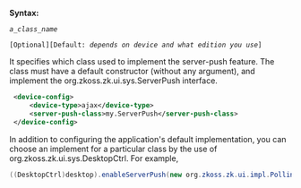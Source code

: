 **Syntax:**

<server-push-class>*`a_class_name`*</server-push-class>

`[Optional][Default: `*`depends on device and what edition you use`*`]`

It specifies which class used to implement the server-push feature. The
class must have a default constructor (without any argument), and
implement the
<javadoc type="interface">org.zkoss.zk.ui.sys.ServerPush</javadoc>
interface.

``` xml
 <device-config>
     <device-type>ajax</device-type>
     <server-push-class>my.ServerPush</server-push-class>
 </device-config>
```

In addition to configuring the application's default implementation, you
can choose an implement for a particular class by the use of
<javadoc method="enableServerPush(org.zkoss.zk.ui.sys.ServerPush)">org.zkoss.zk.ui.sys.DesktopCtrl</javadoc>.
For example,

``` java
((DesktopCtrl)desktop).enableServerPush(new org.zkoss.zk.ui.impl.PollingServerPush());
```


